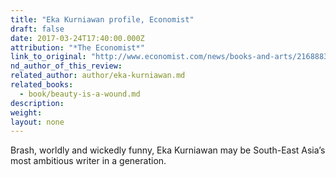 ```yaml
---
title: "Eka Kurniawan profile, Economist"
draft: false
date: 2017-03-24T17:40:00.000Z
attribution: "*The Economist*"
link_to_original: "http://www.economist.com/news/books-and-arts/21688833-brash-worldly-and-wickedly-funny-eka-kurniawan-may-be-south-east-asias-most-ambitious"
nd_author_of_this_review:
related_author: author/eka-kurniawan.md
related_books:
  - book/beauty-is-a-wound.md
description:
weight:
layout: none
---
```

Brash, worldly and wickedly funny, Eka Kurniawan may be South-East Asia’s most ambitious writer in a generation.

